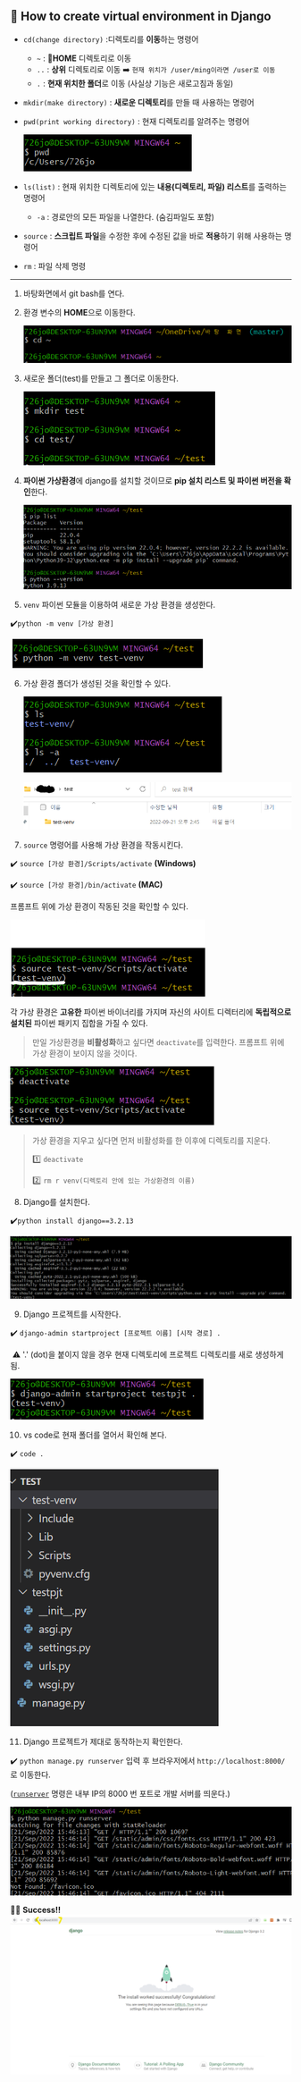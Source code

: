 ## 📍 How to create virtual environment in Django

- `cd(change directory)` :디렉토리를 **이동**하는 명령어

  - `~` : **🏡HOME** 디렉토리로 이동
  - `..` : **상위** 디렉토리로 이동 ➡️ `현재 위치가 /user/ming이라면 /user로 이동`
  - `.` : **현재 위치한 폴더**로 이동 (사실상 기능은 새로고침과 동일)

- `mkdir(make directory)` : **새로운 디렉토리**를 만들 때 사용하는 명령어

- `pwd(print working directory)` : 현재 디렉토리를 알려주는 명령어

  ![](https://github.com/forwardyoung/TIL/blob/master/Django/Django_FirstSteps.assets/1.png)

- `ls(list)` : 현재 위치한 디렉토리에 있는 **내용(디렉토리, 파일) 리스트**를 출력하는 명령어

  - `-a` : 경로안의 모든 파일을 나열한다. (숨김파일도 포함)

- `source` : **스크립트 파일**을 수정한 후에 수정된 값을 바로 **적용**하기 위해 사용하는 명령어

- `rm` : 파일 삭제 명령

---

1. 바탕화면에서 git bash를 연다.

2. 환경 변수의 **HOME**으로 이동한다.

   ![](https://github.com/forwardyoung/TIL/blob/master/Django/Django_FirstSteps.assets/2.png)

3. 새로운 폴더(test)를 만들고 그 폴더로 이동한다.

   ![](https://github.com/forwardyoung/TIL/blob/master/Django/Django_FirstSteps.assets/3.png)

4. **파이썬 가상환경**에 django를 설치할 것이므로 **pip 설치 리스트 및 파이썬 버전을 확인**한다.

   ![](https://github.com/forwardyoung/TIL/blob/master/Django/Django_FirstSteps.assets/4.png)

5. `venv` 파이썬 모듈을 이용하여 새로운 가상 환경을 생성한다.

 ✔️`python -m venv [가상 환경]`

​     ![](https://github.com/forwardyoung/TIL/blob/master/Django/Django_FirstSteps.assets/5.png)

6. 가상 환경 폴더가 생성된 것을 확인할 수 있다.

   ![](https://github.com/forwardyoung/TIL/blob/master/Django/Django_FirstSteps.assets/6.png)
   
   ![](https://github.com/forwardyoung/TIL/blob/master/Django/Django_FirstSteps.assets/7.png)

7. `source` 명령어를 사용해 가상 환경을 작동시킨다.

 ✔️ `source [가상 환경]/Scripts/activate` **(Windows)**

 ✔️ `source [가상 환경]/bin/activate` **(MAC)**

 프롬프트 위에 가상 환경이 작동된 것을 확인할 수 있다.

![](https://github.com/forwardyoung/TIL/blob/master/Django/Django_FirstSteps.assets/8.png)

 각 가상 환경은 **고유한** 파이썬 바이너리를 가지며 자신의 사이트 디렉터리에 **독립적으로 설치된** 파이썬 패키지 집합을 가질 수 있다.

> 만일 가상환경을 **비활성화**하고 싶다면 `deactivate`를 입력한다. 프롬프트 위에 가상 환경이 보이지 않을 것이다.

![](https://github.com/forwardyoung/TIL/blob/master/Django/Django_FirstSteps.assets/9.png)

> 가상 환경을 지우고 싶다면 먼저 비활성화를 한 이후에 디렉토리를 지운다.
>
> 1️⃣ `deactivate`
>
> 2️⃣ `rm r venv(디렉토리 안에 있는 가상환경의 이름)`

8. Django를 설치한다.

 ✔️`python install django==3.2.13 `

![](https://github.com/forwardyoung/TIL/blob/master/Django/Django_FirstSteps.assets/10.png)

9. Django 프로젝트를 시작한다.

 ✔️ `django-admin startproject [프로젝트 이름] [시작 경로] .`

​	⚠️ '.' (dot)을 붙이지 않을 경우 현재 디렉토리에 프로젝트 디렉토리를 새로 생성하게 됨.

![](https://github.com/forwardyoung/TIL/blob/master/Django/Django_FirstSteps.assets/11.png)

10. vs code로 현재 폴더를 열어서 확인해 본다.

 ✔️ `code .`

![](https://github.com/forwardyoung/TIL/blob/master/Django/Django_FirstSteps.assets/12.png)

11. Django 프로젝트가 제대로 동작하는지 확인한다.

 ✔️ `python manage.py runserver` 입력 후 브라우저에서 `http://localhost:8000/`로 이동한다.

 ([`runserver`](https://docs.djangoproject.com/ko/4.1/ref/django-admin/#django-admin-runserver) 명령은 내부 IP의 8000 번 포트로 개발 서버를 띄운다.)

![](https://github.com/forwardyoung/TIL/blob/master/Django/Django_FirstSteps.assets/13.png)

🚀🚀 **Success!!**
![](https://github.com/forwardyoung/TIL/blob/master/Django/Django_FirstSteps.assets/8000.png)
